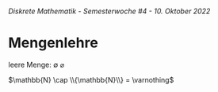 ###### Diskrete Mathematik - Semesterwoche #4 - 10. Oktober 2022

# Mengenlehre

leere Menge: $\emptyset$ $\varnothing$

$\mathbb{N} \cap \\{\mathbb{N}\\} = \varnothing$

